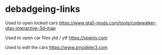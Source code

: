 # debadgeing-links

Used to open locked cars
https://www.gta5-mods.com/tools/codewalker-gtav-interactive-3d-map

Used to open car files ytd / ytf
https://openiv.com

Used to edit the cars
https://www.zmodeler3.com
